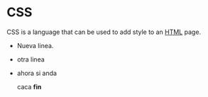 # CSS



CSS is a language that can be used to add style to an [HTML](/wiki/HTML) page.



- Nueva linea.

- otra linea

- ahora si anda



  caca **fin** 
















































































































